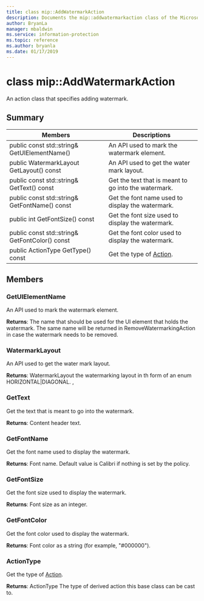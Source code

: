 ```yaml
---
title: class mip::AddWatermarkAction 
description: Documents the mip::addwatermarkaction class of the Microsoft Information Protection (MIP) SDK.
author: BryanLa
manager: mbaldwin
ms.service: information-protection
ms.topic: reference
ms.author: bryanla
ms.date: 01/17/2019
---
```


# class mip::AddWatermarkAction 
An action class that specifies adding watermark.
  
## Summary
 Members                        | Descriptions                                
--------------------------------|---------------------------------------------
 public const std::string& GetUIElementName()  |  An API used to mark the watermark element.
 public WatermarkLayout GetLayout() const  |  An API used to get the water mark layout.
 public const std::string& GetText() const  |  Get the text that is meant to go into the watermark.
 public const std::string& GetFontName() const  |  Get the font name used to display the watermark.
 public int GetFontSize() const  |  Get the font size used to display the watermark.
 public const std::string& GetFontColor() const  |  Get the font color used to display the watermark.
 public ActionType GetType() const  |  Get the type of [Action](class_mip_action.md).
  
## Members
  
### GetUIElementName
An API used to mark the watermark element.

  
**Returns**: The name that should be used for the UI element that holds the watermark. The same name will be returned in RemoveWatermarkingAction in case the watermark needs to be removed.
  
### WatermarkLayout
An API used to get the water mark layout.

  
**Returns**: WatermarkLayout the watermarking layout in th form of an enum HORIZONTAL|DIAGONAL. ,
  
### GetText
Get the text that is meant to go into the watermark.

  
**Returns**: Content header text.
  
### GetFontName
Get the font name used to display the watermark.

  
**Returns**: Font name. Default value is Calibri if nothing is set by the policy.
  
### GetFontSize
Get the font size used to display the watermark.

  
**Returns**: Font size as an integer.
  
### GetFontColor
Get the font color used to display the watermark.

  
**Returns**: Font color as a string (for example, "#000000").
  
### ActionType
Get the type of [Action](class_mip_action.md).

  
**Returns**: ActionType The type of derived action this base class can be cast to.